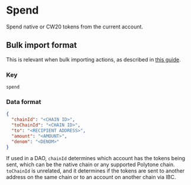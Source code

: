 # Spend

Spend native or CW20 tokens from the current account.

## Bulk import format

This is relevant when bulk importing actions, as described in [this
guide](https://github.com/DA0-DA0/dao-dao-ui/wiki/Bulk-importing-actions).

### Key

`spend`

### Data format

```json
{
  "chainId": "<CHAIN ID>",
  "toChainId": "<CHAIN ID>",
  "to": "<RECIPIENT ADDRESS>",
  "amount": "<AMOUNT>",
  "denom": "<DENOM>"
}
```

If used in a DAO, `chainId` determines which account has the tokens being sent,
which can be the native chain or any supported Polytone chain. `toChainId` is
unrelated, and it determines if the tokens are sent to another address on the
same chain or to an account on another chain via IBC.
